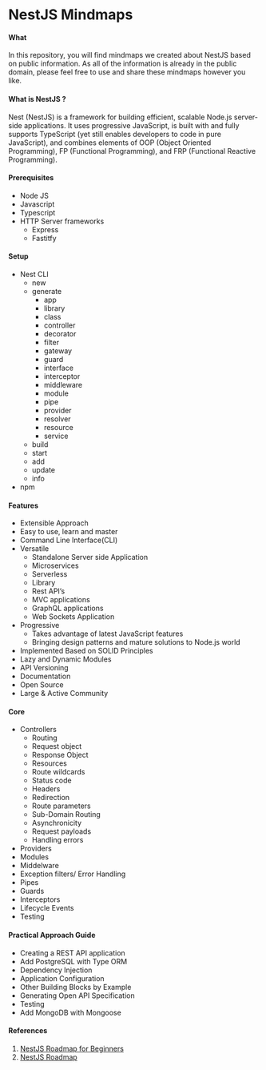 # NestJS Mindmaps

#### What

In this repository, you will find mindmaps we created about NestJS based on public information. As all of the information is already in the public domain, please feel free to use and share these mindmaps however you like.  

#### What is NestJS ?

Nest (NestJS) is a framework for building efficient, scalable Node.js server-side applications. It uses progressive JavaScript, is built with and fully supports TypeScript (yet still enables developers to code in pure JavaScript), and combines elements of OOP (Object Oriented Programming), FP (Functional Programming), and FRP (Functional Reactive Programming).

#### Prerequisites

- Node JS
- Javascript
- Typescript
- HTTP Server frameworks
  - Express
  - Fastitfy

#### Setup

- Nest CLI
  - new
  - generate
    - app
    - library
    - class
    - controller
    - decorator
    - filter
    - gateway
    - guard
    - interface
    - interceptor
    - middleware
    - module
    - pipe
    - provider
    - resolver
    - resource
    - service
  - build
  - start
  - add
  - update
  - info
- npm

#### Features

- Extensible Approach
- Easy to use, learn and master
- Command Line Interface(CLI)
- Versatile
    - Standalone Server side Application
    - Microservices
    - Serverless
    - Library
    - Rest API’s
    - MVC applications
    - GraphQL applications
    - Web Sockets Application
- Progressive
    - Takes advantage of latest JavaScript features
    - Bringing design patterns and mature solutions to Node.js world
- Implemented Based on SOLID Principles
- Lazy and Dynamic Modules
- API Versioning
- Documentation
- Open Source 
- Large & Active Community

#### Core

- Controllers
  - Routing
  - Request object
  - Response Object
  - Resources
  - Route wildcards
  - Status code
  - Headers
  - Redirection
  - Route parameters
  - Sub-Domain Routing
  - Asynchronicity
  - Request payloads
  - Handling errors
- Providers
- Modules
- Middelware
- Exception filters/ Error Handling
- Pipes
- Guards
- Interceptors
- Lifecycle Events
- Testing

#### Practical Approach Guide 

- Creating a REST API application
- Add PostgreSQL with Type ORM
- Dependency Injection  
- Application Configuration 
- Other Building Blocks by Example
- Generating Open API Specification  
- Testing 
- Add MongoDB with Mongoose

#### References

1. [NestJS Roadmap for Beginners](https://blog.santoshshinde.com/nestjs-roadmap-for-beginners-4fee5be251b)
2. [NestJS Roadmap](
https://whimsical.com/nestjs-roadmap-ULJDxUceE9WbfYQ3ckPmwm)
